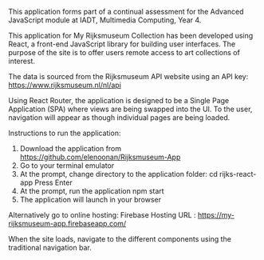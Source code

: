 This application forms part of a continual assessment for the Advanced JavaScript module at IADT, Multimedia Computing, Year 4.

This application for My Rijksmuseum Collection has been developed using React, a front-end JavaScript library for building user interfaces.   The purpose of the site is to offer users remote access to art collections of interest.

The data is sourced from the Rijksmuseum API website using an API key:
https://www.rijksmuseum.nl/nl/api  

Using React Router, the application is designed to be a Single Page Application (SPA) where views are being swapped into the UI.  To the user, navigation will appear as though individual pages are being loaded.  

Instructions to run the application:
1.	Download the application from https://github.com/elenoonan/Rijksmuseum-App
2.	Go to your terminal emulator
3.	At the prompt, change directory to the application folder:
cd rijks-react-app
Press Enter
4.	At the prompt, run the application
	npm start
5.	The application will launch in your browser

Alternatively go to online hosting:
Firebase Hosting URL :
https://my-rijksmuseum-app.firebaseapp.com/

When the site loads, navigate to the different components using the traditional navigation bar.  
